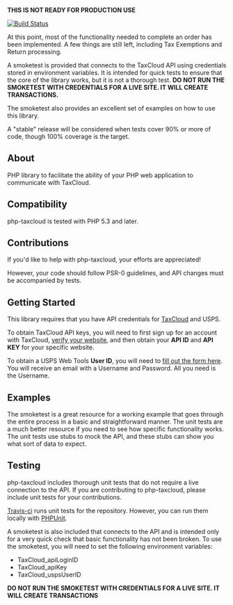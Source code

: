 **THIS IS NOT READY FOR PRODUCTION USE**

[![Build Status](https://travis-ci.org/VeggieMeat/php-taxcloud.png?branch=master)](https://travis-ci.org/VeggieMeat/php-taxcloud)

At this point, most of the functionality needed to complete an order has been
implemented. A few things are still left, including Tax Exemptions and Return
processing.

A smoketest is provided that connects to the TaxCloud API using credentials
stored in environment variables. It is intended for quick tests to ensure that
the core of the library works, but it is not a thorough test. **DO NOT RUN THE
SMOKETEST WITH CREDENTIALS FOR A LIVE SITE. IT WILL CREATE TRANSACTIONS.**

The smoketest also provides an excellent set of examples on how to use this
library.

A "stable" release will be considered when tests cover 90% or more of code,
though 100% coverage is the target.

About
----------------
PHP library to facilitate the ability of your PHP web application to
communicate with TaxCloud.

Compatibility
----------------
php-taxcloud is tested with PHP 5.3 and later.

Contributions
----------------
If you'd like to help with php-taxcloud, your efforts are appreciated!

However, your code should follow PSR-0 guidelines, and API changes must be
accompanied by tests.

Getting Started
----------------
This library requires that you have API credentials for [TaxCloud](https://taxcloud.net) and USPS.

To obtain TaxCloud API keys, you will need to first sign up for an account
with TaxCloud, [verify your website](https://taxcloud.net/account/websites/), and then obtain your **API ID** and **API KEY**
for your specific website.

To obtain a USPS Web Tools **User ID**, you will need to [fill out the form here](https://secure.shippingapis.com/registration/).
You will receive an email with a Username and Password. All you need is the
Username.

Examples
----------------
The smoketest is a great resource for a working example that goes through the
entire process in a basic and straightforward manner. The unit tests are a much
better resource if you need to see how specific functionality works. The unit
tests use stubs to mock the API, and these stubs can show you what sort of data
to expect.

Testing
----------------
php-taxcloud includes thorough unit tests that do not require a live connection
to the API. If you are contributing to php-taxcloud, please include unit tests
for your contributions.

[Travis-ci](https://travis-ci.org/VeggieMeat/php-taxcloud) runs unit tests for the repository. However, you can run them locally
with [PHPUnit](http://phpunit.de/manual/current/en/index.html).

A smoketest is also included that connects to the API and is intended only for
a very quick check that basic functionality has not been broken. To use the
smoketest, you will need to set the following environment variables:
* TaxCloud_apiLoginID
* TaxCloud_apiKey
* TaxCloud_uspsUserID

**DO NOT RUN THE SMOKETEST WITH CREDENTIALS FOR A LIVE SITE. IT WILL CREATE
TRANSACTIONS**
